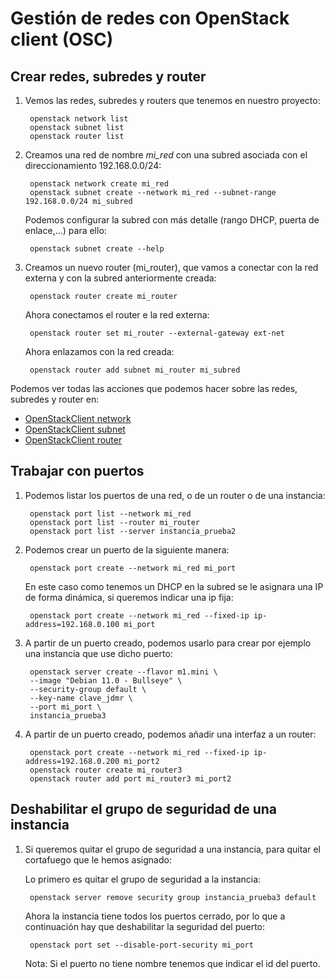 # Gestión de redes con OpenStack client (OSC)

## Crear redes, subredes y router

1. Vemos las redes, subredes y routers que tenemos en nuestro
proyecto:

        openstack network list
        openstack subnet list
        openstack router list

2. Creamos una red de nombre *mi_red* con una subred asociada con el direccionamiento 192.168.0.0/24:

        openstack network create mi_red
        openstack subnet create --network mi_red --subnet-range 192.168.0.0/24 mi_subred

    Podemos configurar la subred con más detalle (rango DHCP, puerta de enlace,...) para ello:

        openstack subnet create --help

3. Creamos un nuevo router (mi_router), que vamos a conectar con la red externa y con la subred anteriormente creada:

        openstack router create mi_router

    Ahora conectamos el router e la red externa:

        openstack router set mi_router --external-gateway ext-net
    
    Ahora enlazamos con la red creada:

        openstack router add subnet mi_router mi_subred

Podemos ver todas las acciones que podemos hacer sobre las redes, subredes y router en:

* [OpenStackClient network](https://docs.openstack.org/python-openstackclient/latest/cli/command-objects/network.html)
* [OpenStackClient subnet](https://docs.openstack.org/python-openstackclient/latest/cli/command-objects/subnet.html)
* [OpenStackClient router](https://docs.openstack.org/python-openstackclient/latest/cli/command-objects/router.html)

## Trabajar con puertos

1. Podemos listar los puertos de una red, o de un router o de una instancia:

        openstack port list --network mi_red
        openstack port list --router mi_router
        openstack port list --server instancia_prueba2

2. Podemos crear un puerto de la siguiente manera:

        openstack port create --network mi_red mi_port

    En este caso como tenemos un DHCP en la subred se le asignara una IP de forma dinámica, si queremos indicar una ip fija:

        openstack port create --network mi_red --fixed-ip ip-address=192.168.0.100 mi_port

3. A partir de un puerto creado, podemos usarlo para crear por ejemplo una instancia que use dicho puerto:

        openstack server create --flavor m1.mini \
        --image "Debian 11.0 - Bullseye" \
        --security-group default \
        --key-name clave_jdmr \
        --port mi_port \
        instancia_prueba3

4. A partir de un puerto creado, podemos añadir una interfaz a un router:

        openstack port create --network mi_red --fixed-ip ip-address=192.168.0.200 mi_port2
        openstack router create mi_router3
        openstack router add port mi_router3 mi_port2

## Deshabilitar el grupo de seguridad de una instancia

1. Si queremos quitar el grupo de seguridad a una instancia, para quitar el cortafuego que le hemos asignado:

    Lo primero es quitar el grupo de seguridad a la instancia:

        openstack server remove security group instancia_prueba3 default

    Ahora la instancia tiene todos los puertos cerrado, por lo que a continuación hay que deshabilitar la seguridad del puerto:

        openstack port set --disable-port-security mi_port
    
    Nota: Si el puerto no tiene nombre tenemos que indicar el id del puerto.
